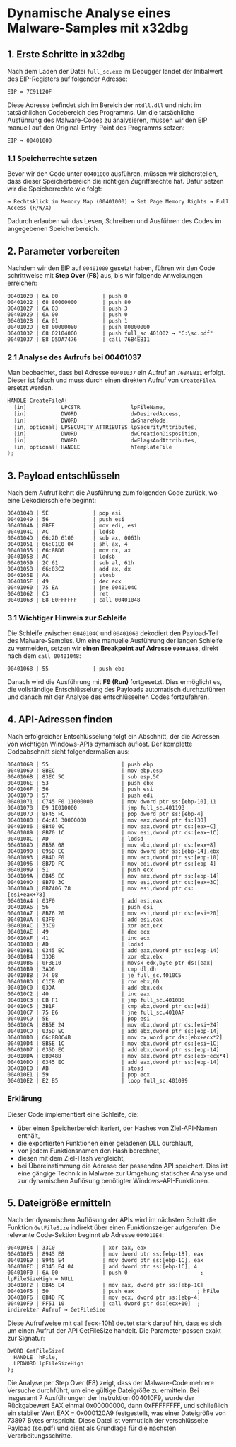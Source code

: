 # Dynamische Analyse eines Malware-Samples mit x32dbg

## 1. Erste Schritte in x32dbg

Nach dem Laden der Datei `full_sc.exe` im Debugger landet der Initialwert des EIP-Registers auf folgender Adresse:

```
EIP = 7C91120F
```

Diese Adresse befindet sich im Bereich der `ntdll.dll` und nicht im tatsächlichen Codebereich des Programms. Um die tatsächliche Ausführung des Malware-Codes zu analysieren, müssen wir den EIP manuell auf den Original-Entry-Point des Programms setzen:

```
EIP → 00401000
```

### 1.1 Speicherrechte setzen

Bevor wir den Code unter `00401000` ausführen, müssen wir sicherstellen, dass dieser Speicherbereich die richtigen Zugriffsrechte hat. Dafür setzen wir die Speicherrechte wie folgt:

```
→ Rechtsklick im Memory Map (00401000) → Set Page Memory Rights → Full Access (R/W/X)
```

Dadurch erlauben wir das Lesen, Schreiben und Ausführen des Codes im angegebenen Speicherbereich.

## 2. Parameter vorbereiten

Nachdem wir den EIP auf `00401000` gesetzt haben, führen wir den Code schrittweise mit **Step Over (F8)** aus, bis wir folgende Anweisungen erreichen:

```
00401020 | 6A 00              | push 0
00401022 | 68 80000000        | push 80
00401027 | 6A 03              | push 3
00401029 | 6A 00              | push 0
0040102B | 6A 01              | push 1
0040102D | 68 00000080        | push 80000000
00401032 | 68 02104000        | push full_sc.401002 → "C:\sc.pdf"
00401037 | E8 D5DA7476        | call 76B4EB11
```

### 2.1 Analyse des Aufrufs bei 00401037

Man beobachtet, dass bei Adresse `00401037` ein Aufruf an `76B4EB11` erfolgt. Dieser ist falsch und muss durch einen direkten Aufruf von `CreateFileA` ersetzt werden.

```c
HANDLE CreateFileA(
  [in]           LPCSTR                lpFileName,
  [in]           DWORD                 dwDesiredAccess,
  [in]           DWORD                 dwShareMode,
  [in, optional] LPSECURITY_ATTRIBUTES lpSecurityAttributes,
  [in]           DWORD                 dwCreationDisposition,
  [in]           DWORD                 dwFlagsAndAttributes,
  [in, optional] HANDLE                hTemplateFile
);
```

## 3. Payload entschlüsseln

Nach dem Aufruf kehrt die Ausführung zum folgenden Code zurück, wo eine Dekodierschleife beginnt:

```
00401048 | 5E              | pop esi
00401049 | 56              | push esi
0040104A | 8BFE            | mov edi, esi
0040104C | AC              | lodsb
0040104D | 66:2D 6100      | sub ax, 0061h
00401051 | 66:C1E0 04      | shl ax, 4
00401055 | 66:8BD0         | mov dx, ax
00401058 | AC              | lodsb
00401059 | 2C 61           | sub al, 61h
0040105B | 66:03C2         | add ax, dx
0040105E | AA              | stosb
0040105F | 49              | dec ecx
00401060 | 75 EA           | jne 0040104C
00401062 | C3              | ret
00401063 | E8 E0FFFFFF     | call 00401048
```

### 3.1 Wichtiger Hinweis zur Schleife

Die Schleife zwischen `0040104C` und `00401060` dekodiert den Payload-Teil des Malware-Samples. Um eine manuelle Ausführung der langen Schleife zu vermeiden, setzen wir **einen Breakpoint auf Adresse `00401068`**, direkt nach dem `call 00401048`:

```
00401068 | 55              | push ebp
```

Danach wird die Ausführung mit **F9 (Run)** fortgesetzt. Dies ermöglicht es, die vollständige Entschlüsselung des Payloads automatisch durchzuführen und danach mit der Analyse des entschlüsselten Codes fortzufahren.

## 4. API-Adressen finden

Nach erfolgreicher Entschlüsselung folgt ein Abschnitt, der die Adressen von wichtigen Windows-APIs dynamisch auflöst. Der komplette Codeabschnitt sieht folgendermaßen aus:

```
00401068 | 55                       | push ebp
00401069 | 8BEC                     | mov ebp,esp
0040106B | 83EC 5C                  | sub esp,5C
0040106E | 53                       | push ebx
0040106F | 56                       | push esi
00401070 | 57                       | push edi
00401071 | C745 F0 11000000         | mov dword ptr ss:[ebp-10],11
00401078 | E9 1E010000              | jmp full_sc.40119B
0040107D | 8F45 FC                  | pop dword ptr ss:[ebp-4]
00401080 | 64:A1 30000000           | mov eax,dword ptr fs:[30]
00401086 | 8B40 0C                  | mov eax,dword ptr ds:[eax+C]
00401089 | 8B70 1C                  | mov esi,dword ptr ds:[eax+1C]
0040108C | AD                       | lodsd
0040108D | 8B58 08                  | mov ebx,dword ptr ds:[eax+8]
00401090 | 895D EC                  | mov dword ptr ss:[ebp-14],ebx
00401093 | 8B4D F0                  | mov ecx,dword ptr ss:[ebp-10]
00401096 | 8B7D FC                  | mov edi,dword ptr ss:[ebp-4]
00401099 | 51                       | push ecx
0040109A | 8B45 EC                  | mov eax,dword ptr ss:[ebp-14]
0040109D | 8B70 3C                  | mov esi,dword ptr ds:[eax+3C]
004010A0 | 8B7406 78                | mov esi,dword ptr ds:[esi+eax+78]
004010A4 | 03F0                     | add esi,eax
004010A6 | 56                       | push esi
004010A7 | 8B76 20                  | mov esi,dword ptr ds:[esi+20]
004010AA | 03F0                     | add esi,eax
004010AC | 33C9                     | xor ecx,ecx
004010AE | 49                       | dec ecx
004010AF | 41                       | inc ecx
004010B0 | AD                       | lodsd
004010B1 | 0345 EC                  | add eax,dword ptr ss:[ebp-14]
004010B4 | 33DB                     | xor ebx,ebx
004010B6 | 0FBE10                   | movsx edx,byte ptr ds:[eax]
004010B9 | 3AD6                     | cmp dl,dh
004010BB | 74 08                    | je full_sc.4010C5
004010BD | C1CB 0D                  | ror ebx,0D
004010C0 | 03DA                     | add ebx,edx
004010C2 | 40                       | inc eax
004010C3 | EB F1                    | jmp full_sc.4010B6
004010C5 | 3B1F                     | cmp ebx,dword ptr ds:[edi]
004010C7 | 75 E6                    | jne full_sc.4010AF
004010C9 | 5E                       | pop esi
004010CA | 8B5E 24                  | mov ebx,dword ptr ds:[esi+24]
004010CD | 035D EC                  | add ebx,dword ptr ss:[ebp-14]
004010D0 | 66:8B0C4B                | mov cx,word ptr ds:[ebx+ecx*2]
004010D4 | 8B5E 1C                  | mov ebx,dword ptr ds:[esi+1C]
004010D7 | 035D EC                  | add ebx,dword ptr ss:[ebp-14]
004010DA | 8B048B                   | mov eax,dword ptr ds:[ebx+ecx*4]
004010DD | 0345 EC                  | add eax,dword ptr ss:[ebp-14]
004010E0 | AB                       | stosd
004010E1 | 59                       | pop ecx
004010E2 | E2 B5                    | loop full_sc.401099
```
### Erklärung 
Dieser Code implementiert eine Schleife, die:
  - über einen Speicherbereich iteriert, der Hashes von Ziel-API-Namen enthält,
  - die exportierten Funktionen einer geladenen DLL durchläuft,
  - von jedem Funktionsnamen den Hash berechnet,
  - diesen mit dem Ziel-Hash vergleicht,
  - bei Übereinstimmung die Adresse der passenden API speichert.
Dies ist eine gängige Technik in Malware zur Umgehung statischer Analyse und zur dynamischen Auflösung benötigter Windows-API-Funktionen.

## 5. Dateigröße ermitteln

Nach der dynamischen Auflösung der APIs wird im nächsten Schritt die Funktion `GetFileSize` indirekt über einen Funktionszeiger aufgerufen. Die relevante Code-Sektion beginnt ab Adresse `004010E4`:

```
004010E4 | 33C0               | xor eax, eax
004010E6 | 8945 E8            | mov dword ptr ss:[ebp-18], eax
004010E9 | 8945 E4            | mov dword ptr ss:[ebp-1C], eax
004010EC | 8345 E4 04         | add dword ptr ss:[ebp-1C], 4
004010F0 | 6A 00              | push 0                       ; lpFileSizeHigh = NULL
004010F2 | 8B45 E4            | mov eax, dword ptr ss:[ebp-1C]
004010F5 | 50                 | push eax                    ; hFile
004010F6 | 8B4D FC            | mov ecx, dword ptr ss:[ebp-4]
004010F9 | FF51 10            | call dword ptr ds:[ecx+10]  ; indirekter Aufruf → GetFileSize
```

Diese Aufrufweise mit call [ecx+10h] deutet stark darauf hin, dass es sich um einen Aufruf der API GetFileSize handelt. Die Parameter passen exakt zur Signatur:
``` 
DWORD GetFileSize(
  HANDLE  hFile,
  LPDWORD lpFileSizeHigh
);
```
Die Analyse per Step Over (F8) zeigt, dass der Malware-Code mehrere Versuche durchführt, um eine gültige Dateigröße zu ermitteln. Bei insgesamt 7 Ausführungen der Instruktion 004010F9, wurde der Rückgabewert EAX einmal 0x00000000, dann 0xFFFFFFFF, und schließlich ein stabiler Wert EAX = 0x000120A9 festgestellt, was einer Dateigröße von 73897 Bytes entspricht.
Diese Datei ist vermutlich der verschlüsselte Payload (sc.pdf) und dient als Grundlage für die nächsten Verarbeitungsschritte.

